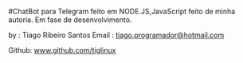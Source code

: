 #ChatBot para Telegram feito em NODE.JS,JavaScript feito de minha autoria.
Em fase de desenvolvimento.

by : Tiago Ribeiro Santos
Email : tiago.programador@hotmail.com

Github: www.github.com/tiglinux
